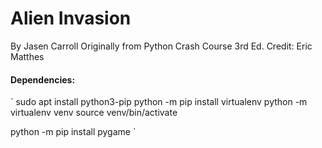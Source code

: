 # Alien Invasion
By Jasen Carroll
Originally from Python Crash Course 3rd Ed.
Credit: Eric Matthes

#### Dependencies:

`
sudo apt install python3-pip
python -m pip install virtualenv
python -m virtualenv venv
source venv/bin/activate

python -m pip install pygame
`

